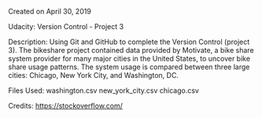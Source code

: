 Created on April 30, 2019

Udacity: Version Control - Project 3

Description:
Using Git and GitHub to complete the Version Control (project 3). The bikeshare project contained data provided by Motivate, a bike share system provider for many major cities in the United States, to uncover bike share usage patterns. The system usage is compared between three large cities: Chicago, New York City, and Washington, DC.

Files Used:
washington.csv
new_york_city.csv
chicago.csv

Credits:
https://stockoverflow.com/
